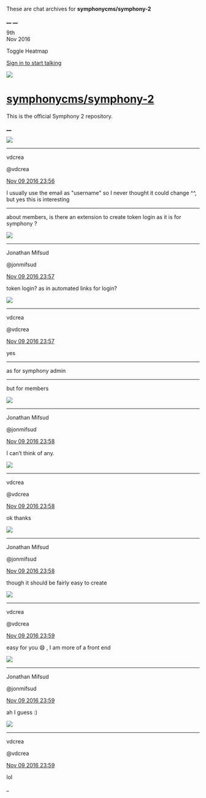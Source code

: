 These are chat archives for **symphonycms/symphony-2**

[__](/symphonycms/symphony-2/archives/2016/11/10)
[__](/symphonycms/symphony-2/archives/2016/11/08)

9th  
Nov 2016

Toggle Heatmap

[Sign in to start talking](/login?action=login&button=archive-login)

![](https://avatars-02.gitter.im/group/iv/3/57542c45c43b8c601977197e?s=48)

#  [symphonycms/symphony-2](/symphonycms/symphony-2)

This is the official Symphony 2 repository.

[ __ ](/orgs/symphonycms/rooms "More symphonycms rooms" )

![](https://avatars2.githubusercontent.com/u/1126750?v=3&s=30)

__ __

vdcrea

@vdcrea

[Nov 09 2016
23:56](https://gitter.im/symphonycms/symphony-2?at=5823b7b16cb7207630594175 ""
)

I usually use the email as "username" so I never thought it could change ^^,
but yes this is interesting

__ __

about members, is there an extension to create token login as it is for
symphony ?

![](https://avatars1.githubusercontent.com/u/859775?v=3&s=30)

__ __

Jonathan Mifsud

@jonmifsud

[Nov 09 2016
23:57](https://gitter.im/symphonycms/symphony-2?at=5823b7ed45c9e3eb431be28a ""
)

token login? as in automated links for login?

![](https://avatars2.githubusercontent.com/u/1126750?v=3&s=30)

__ __

vdcrea

@vdcrea

[Nov 09 2016
23:57](https://gitter.im/symphonycms/symphony-2?at=5823b7f345c9e3eb431be2a8 ""
)

yes

__ __

as for symphony admin

__ __

but for members

![](https://avatars1.githubusercontent.com/u/859775?v=3&s=30)

__ __

Jonathan Mifsud

@jonmifsud

[Nov 09 2016
23:58](https://gitter.im/symphonycms/symphony-2?at=5823b812e097df7575907310 ""
)

I can’t think of any.

![](https://avatars2.githubusercontent.com/u/1126750?v=3&s=30)

__ __

vdcrea

@vdcrea

[Nov 09 2016
23:58](https://gitter.im/symphonycms/symphony-2?at=5823b821e097df757590733e ""
)

ok thanks

![](https://avatars1.githubusercontent.com/u/859775?v=3&s=30)

__ __

Jonathan Mifsud

@jonmifsud

[Nov 09 2016
23:58](https://gitter.im/symphonycms/symphony-2?at=5823b82331c5cbef43d8aace ""
)

though it should be fairly easy to create

![](https://avatars2.githubusercontent.com/u/1126750?v=3&s=30)

__ __

vdcrea

@vdcrea

[Nov 09 2016
23:59](https://gitter.im/symphonycms/symphony-2?at=5823b86b78ec59ab05543bcd ""
)

easy for you :smile: , I am more of a front end

![](https://avatars1.githubusercontent.com/u/859775?v=3&s=30)

__ __

Jonathan Mifsud

@jonmifsud

[Nov 09 2016
23:59](https://gitter.im/symphonycms/symphony-2?at=5823b875df5ae9664539005a ""
)

ah I guess :)

![](https://avatars2.githubusercontent.com/u/1126750?v=3&s=30)

__ __

vdcrea

@vdcrea

[Nov 09 2016
23:59](https://gitter.im/symphonycms/symphony-2?at=5823b879e097df7575907413 ""
)

lol

_

